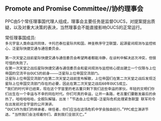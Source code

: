 ## Promote and Promise Committee//协约理事会

PPC由5个常任理事国代理人组成，理事会主要任务是监督OUCS，对提案提出质疑，以及对重大决策的表决，当然理事会不能直接影响OUCS的正常运行。

常任理事国成员:  
`多元宇宙人类命运共同体，卡托巴泰拉星际共和国，神圣秩序守卫联盟，起源星间观测与监控核心，泛星际快捷交通与通信委员会，`


    第一次天堂之战前星际快捷交通与通信委员会希望两者都能冷静，在谈判中解决这次冲突，但很可惜的失败了。
    在第一次天堂之战后星际快捷交通与通信委员会和星间观测与监控核心提出建立一个仅限与上位帝国的交流平台OUCS的前身————泛星际上位帝国交流部门。
    泛星际上位帝国交流部门在第二次天堂之战前宣布解散，上位帝国们在第二次天堂之战后发现泛星际上位帝国交流部门存在的必要，因此在第二次天堂之战后60年OUCS成立。
    “我们的时代早已结束，现在这个宇宙里的老古董只剩下我们这些幸运的家伙，年轻的文明们你们出生在一个幸运与不幸的同在时代。你们可真的幸运，让开一条路，老古董们要散发最后的余热了。哈哈哈哈哈，全舰队解锚，出发！”节选自上位帝国-泛星际危机处理紧急联盟 联军司令在出发前对全宇宙的公开演讲。
    “OUCS作为我们的继承者，继任者，你们应当在这场危机中学会独自前行。”PPC成立演讲节选，“当然我们会注视着你们，直到我们全部灭亡。”

